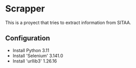 # Scrapper

This is a proyect that tries to extract information from SITAA.

## Configuration
- Install Python 3.11
- Install 'Selenium' 3.141.0
- Install 'urllib3' 1.26.16